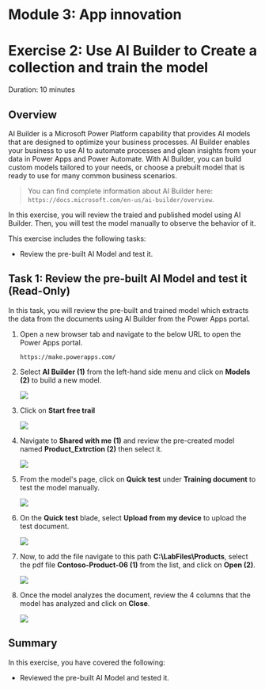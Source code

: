 # Module 3: App innovation

# Exercise 2: Use AI Builder to Create a collection and train the model

Duration: 10 minutes

## Overview

AI Builder is a Microsoft Power Platform capability that provides AI models that are designed to optimize your business processes. AI Builder enables your business to use AI to automate processes and glean insights from your data in Power Apps and Power Automate. With AI Builder, you can build custom models tailored to your needs, or choose a prebuilt model that is ready to use for many common business scenarios.

  > You can find complete information about AI Builder here: `https://docs.microsoft.com/en-us/ai-builder/overview`.

In this exercise, you will review the traied and published model using AI Builder. Then, you will test the model manually to observe the behavior of it.

This exercise includes the following tasks:

* Review the pre-built AI Model and test  it.
 



## Task 1: Review the pre-built AI Model and test it  (Read-Only)

In this task, you will review the pre-built and trained model which extracts the data from the documents using AI Builder from the Power Apps portal.

1. Open a new browser tab and navigate to the below URL to open the Power Apps portal.

   ```
   https://make.powerapps.com/
   ```

2. Select **AI Builder (1)** from the left-hand side menu and click on **Models (2)** to build a new model.

   ![](../media/reviewmodel1.png)
   
3. Click on **Start free trail**

    ![](../media/startfreetrail.png)
   
4. Navigate to **Shared with me (1)** and review the pre-created model named **Product_Extrction (2)** then select it.

   ![](../media/product_extraction.png)

5. From the model's page, click on **Quick test** under **Training document** to test the model manually.

   ![](https://github.com/CloudLabsAI-Azure/AIW-SAP-on-Azure/blob/main/media/M3-Ex1-AIbuilder-45.png?raw=true)

6. On the **Quick test** blade, select **Upload from my device** to upload the test document.

   ![](https://github.com/CloudLabsAI-Azure/AIW-SAP-on-Azure/blob/main/media/M3-Ex1-AIbuilder-45.1.png?raw=true)

7. Now, to add the file navigate to this path **C:\LabFiles\Products**, select the pdf file **Contoso-Product-06 (1)** from the list, and click on **Open (2)**.

   ![](https://github.com/CloudLabsAI-Azure/AIW-SAP-on-Azure/blob/main/media/M3-Ex1-AIbuilder-49.png?raw=true)

8. Once the model analyzes the document, review the 4 columns that the model has analyzed and click on **Close**.

   ![](https://github.com/CloudLabsAI-Azure/AIW-SAP-on-Azure/blob/main/media/M3-Ex1-AIbuilder-46.png?raw=true)



## Summary

In this exercise, you have covered the following:

*  Reviewed the pre-built AI Model and tested  it.


